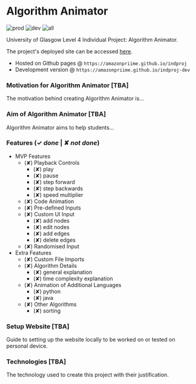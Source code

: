 # Algorithm Animator
![prod](https://github.com/AmazonPriime/Algorithm-Animator/actions/workflows/prod.yml/badge.svg)
![dev](https://github.com/AmazonPriime/Algorithm-Animator/actions/workflows/develop.yml/badge.svg)
![all](https://github.com/AmazonPriime/Algorithm-Animator/actions/workflows/all.yml/badge.svg)

University of Glasgow Level 4 Individual Project: Algorithm Animator.

The project's deployed site can be accessed [here](https://amazonpriime.github.io/indproj).
* Hosted on Github pages @ `https://amazonpriime.github.io/indproj`
* Development version @ `https://amazonpriime.github.io/indproj-dev`

### Motivation for Algorithm Animator [TBA]
The motivation behind creating Algorithm Animator is...

### Aim of Algorithm Animator [TBA]
Algorithm Animator aims to help students...

### Features (✓ *done* | ✘ *not done*)
* MVP Features
    * (✘) Playback Controls
      * (✘) play
      * (✘) pause
      * (✘) step forward
      * (✘) step backwards
      * (✘) speed multiplier
    * (✘) Code Animation
    * (✘) Pre-defined Inputs
    * (✘) Custom UI Input
      * (✘) add nodes
      * (✘) edit nodes
      * (✘) add edges
      * (✘) delete edges
    * (✘) Randomised Input
* Extra Features
    * (✘) Custom File Imports
    * (✘) Algorithm Details
      * (✘) general explanation
      * (✘) time complexity explanation
    * (✘) Animation of Additional Languages
      * (✘) python
      * (✘) java
    * (✘) Other Algorithms
      * (✘) sorting

### Setup Website [TBA]
Guide to setting up the website locally to be worked on or tested on personal device.

### Technologies [TBA]
The technology used to create this project with their justification.
